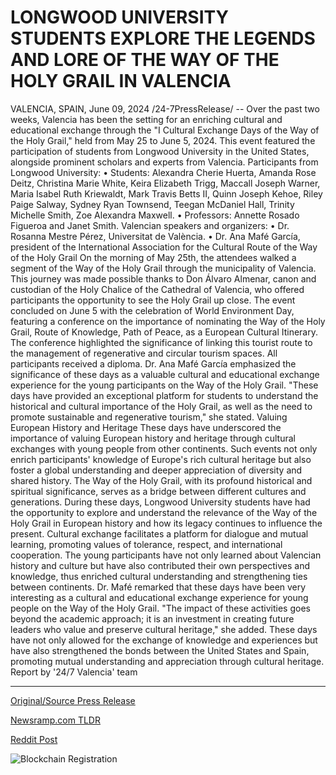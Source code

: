 # LONGWOOD UNIVERSITY STUDENTS EXPLORE THE LEGENDS AND LORE OF THE WAY OF THE HOLY GRAIL IN VALENCIA

VALENCIA, SPAIN, June 09, 2024 /24-7PressRelease/ -- Over the past two weeks, Valencia has been the setting for an enriching cultural and educational exchange through the "I Cultural Exchange Days of the Way of the Holy Grail," held from May 25 to June 5, 2024. This event featured the participation of students from Longwood University in the United States, alongside prominent scholars and experts from Valencia.  Participants from Longwood University: •	Students: Alexandra Cherie Huerta, Amanda Rose Deitz, Christina Marie White, Keira Elizabeth Trigg, Maccall Joseph Warner, Maria Isabel Ruth Kriewaldt, Mark Travis Betts II, Quinn Joseph Kehoe, Riley Paige Salway, Sydney Ryan Townsend, Teegan McDaniel Hall, Trinity Michelle Smith, Zoe Alexandra Maxwell. •	Professors: Annette Rosado Figueroa and Janet Smith. Valencian speakers and organizers: •	Dr. Rosanna Mestre Pérez, Universitat de València. •	Dr. Ana Mafé García, president of the International Association for the Cultural Route of the Way of the Holy Grail  On the morning of May 25th, the attendees walked a segment of the Way of the Holy Grail through the municipality of Valencia. This journey was made possible thanks to Don Álvaro Almenar, canon and custodian of the Holy Chalice of the Cathedral of Valencia, who offered participants the opportunity to see the Holy Grail up close.  The event concluded on June 5 with the celebration of World Environment Day, featuring a conference on the importance of nominating the Way of the Holy Grail, Route of Knowledge, Path of Peace, as a European Cultural Itinerary. The conference highlighted the significance of linking this tourist route to the management of regenerative and circular tourism spaces. All participants received a diploma.  Dr. Ana Mafé García emphasized the significance of these days as a valuable cultural and educational exchange experience for the young participants on the Way of the Holy Grail. "These days have provided an exceptional platform for students to understand the historical and cultural importance of the Holy Grail, as well as the need to promote sustainable and regenerative tourism," she stated.  Valuing European History and Heritage These days have underscored the importance of valuing European history and heritage through cultural exchanges with young people from other continents. Such events not only enrich participants' knowledge of Europe's rich cultural heritage but also foster a global understanding and deeper appreciation of diversity and shared history.  The Way of the Holy Grail, with its profound historical and spiritual significance, serves as a bridge between different cultures and generations. During these days, Longwood University students have had the opportunity to explore and understand the relevance of the Way of the Holy Grail in European history and how its legacy continues to influence the present.  Cultural exchange facilitates a platform for dialogue and mutual learning, promoting values of tolerance, respect, and international cooperation. The young participants have not only learned about Valencian history and culture but have also contributed their own perspectives and knowledge, thus enriched cultural understanding and strengthening ties between continents.  Dr. Mafé remarked that these days have been very interesting as a cultural and educational exchange experience for young people on the Way of the Holy Grail. "The impact of these activities goes beyond the academic approach; it is an investment in creating future leaders who value and preserve cultural heritage," she added. These days have not only allowed for the exchange of knowledge and experiences but have also strengthened the bonds between the United States and Spain, promoting mutual understanding and appreciation through cultural heritage.  Report by '24/7 Valencia' team 

---

[Original/Source Press Release](https://www.24-7pressrelease.com/press-release/511552/longwood-university-students-explore-the-legends-and-lore-of-the-way-of-the-holy-grail-in-valencia)
                    

[Newsramp.com TLDR](None) 



[Reddit Post](https://www.reddit.com/r/Lifestyle_Culture/comments/1dbnyf9/valencia_hosts_cultural_exchange_days_of_the_way/) 



![Blockchain Registration](https://cdn.newsramp.app/24-7PressRelease/qrcode/246/9/knot32i_.webp)